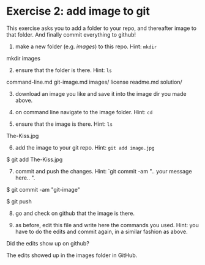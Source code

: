 # Exercise 2: add image to git

This exercise asks you to add a folder to your repo, and thereafter
image to that folder.  And finally commit everything to github!

1. make a new folder (e.g. _images_) to this repo.  Hint: `mkdir`

mkdir images

2. ensure that the folder is there.  Hint: `ls`

command-line.md  git-image.md  images/  license  readme.md  solution/

3. download an image you like and save it into the image dir you made
   above.
   
4. on command line navigate to the image folder.  Hint: `cd`

5. ensure that the image is there.  Hint: `ls`

The-Kiss.jpg

6. add the image to your git repo.  Hint: `git add image.jpg`

$ git add The-Kiss.jpg

7. commit and push the changes.  Hint: `git commit -am ".. your
   message here.. ".
   
$ git commit -am "git-image"

$ git push
   
8. go and check on github that the image is there.

9. as before, edit this file and write here the commands you used.
   Hint: you have to do the edits and commit again, in a similar
   fashion as above.

Did the edits show up on github?

The edits showed up in the images folder in GitHub.
